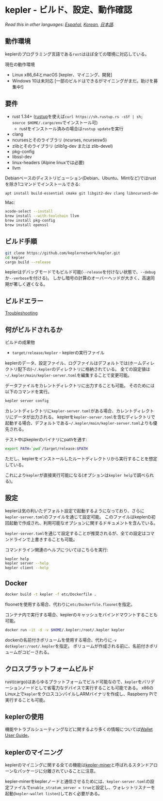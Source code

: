 # kepler - ビルド、設定、動作確認

*Read this in other languages: [Español](build_ES.md), [Korean](build_KR.md), [日本語](build_JP.md).*

## 動作環境

keplerのプログラミング言語である`rust`はほぼ全ての環境に対応している。

現在の動作環境

* Linux x86\_64とmacOS [kepler、マイニング、開発]
* Windows 10は未対応 [一部のビルドはできるがマイニングがまだ。助けを募集中!]

## 要件

* rust 1.34+ ([rustup]((https://www.rustup.rs/))を使えば`curl https://sh.rustup.rs -sSf | sh; source $HOME/.cargo/env`でインストール可)
  * rustをインストール済みの場合は`rustup update`を実行
* clang
* ncursesとそのライブラリ (ncurses, ncursesw5)
* zlibとそのライブラリ (zlib1g-dev または zlib-devel)
* pkg-config
* libssl-dev
* linux-headers (Alpine linuxでは必要)
* llvm

Debianベースのディストリビューション(Debian、Ubuntu、Mintなど)ではrustを除き1コマンドでインストールできる:

```sh
apt install build-essential cmake git libgit2-dev clang libncurses5-dev libncursesw5-dev zlib1g-dev pkg-config libssl-dev llvm
```

Mac:

```sh
xcode-select --install
brew install --with-toolchain llvm
brew install pkg-config
brew install openssl
```

## ビルド手順

```sh
git clone https://github.com/keplernetwork/kepler.git
cd kepler
cargo build --release
```

keplerはデバッグモードでもビルド可能(`--release`を付けない状態で、`--debug`か`--verbose`を付ける)。
しかし暗号の計算のオーバーヘッドが大きく、高速同期が著しく遅くなる。

## ビルドエラー

[Troubleshooting](https://github.com/keplernetwork/docs/wiki/Troubleshooting)

## 何がビルドされるか

ビルドの成果物

* `target/release/kepler` - keplerの実行ファイル

keplerのデータ、設定ファイル、ログファイルはデフォルトでは(ホームディレクトリ配下の)`~/.kepler`のディレクトリに格納されている。
全ての設定値は`~/.kepler/main/kepler-server.toml`を編集することで変更可能。

データファイルをカレントディレクトリに出力することも可能。
そのためには以下のコマンドを実行。

```sh
kepler server config
```

カレントディレクトリに`kepler-server.toml`がある場合、カレントディレクトリにデータが出力される。
keplerを`kepler-server.toml`を含むディレクトリで起動する場合、デフォルトである`~/.kepler/main/kepler-server.toml`よりも優先される。

テスト中はkeplerのバイナリにpathを通す:

```sh
export PATH=`pwd`/target/release:$PATH
```

ただし、keplerをインストールしたルートディレクトリから実行することを想定している。

これにより`kepler`が直接実行可能になる(オプションは`kepler help`で調べられる)。

## 設定

keplerは気の利いたデフォルト設定で起動するようになっており、さらに`kepler-server.toml`のファイルを通じて設定可能。
このファイルはkeplerの初回起動で作成され、利用可能なオプションに関するドキュメントを含んでいる。

`kepler-server.toml`を通じて設定することが推奨されるが、全ての設定はコマンドラインで上書きすることも可能。

コマンドライン関連のヘルプについてはこちらを実行:

```sh
kepler help
kepler server --help
kepler client --help
```

## Docker

```sh
docker build -t kepler -f etc/Dockerfile .
```
floonetを使用する場合、代わりに`etc/Dockerfile.floonet`を指定。

コンテナ内で実行する場合、keplerのキャッシュをバインドマウントすることも可能。

```sh
docker run -it -d -v $HOME/.kepler:/root/.kepler kepler
```
dockerの名前付きボリュームを使用する場合、代わりに`-v dotkepler:/root/.kepler`を指定。
ボリュームが作成される前に、名前付きボリュームがコピーされる。

## クロスプラットフォームビルド

rust(cargo)はあらゆるプラットフォームでビルド可能なので、`kepler`をバリデーションノードとして省電力なデバイスで実行することも可能である。
x86のLinux上で`kepler`をクロスコンパイルしARMバイナリを作成し、Raspberry Piで実行することも可能。

## keplerの使用

機能やトラブルシューティングなどに関するより多くの情報については[Wallet User Guide](https://github.com/keplernetwork/docs/wiki/Wallet-User-Guide)。


## keplerのマイニング

keplerのマイニングに関する全ての機能は[kepler-miner](https://github.com/keplernetwork/kepler-miner)と呼ばれるスタンドアローンなパッケージに分離されていることに注意。

kepler-minerをkeplerノードと通信させるためには、`kepler-server.toml`の設定ファイルで`enable_stratum_server = true`と設定し、ウォレットリスナーを起動(`kepler-wallet listen`)しておく必要がある。
